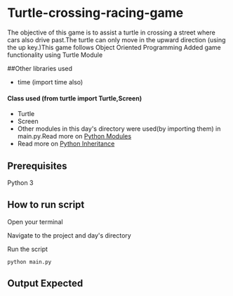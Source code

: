 # Turtle-crossing-racing-game
The objective of this game is to assist a turtle in crossing a street where cars  also drive past.The turtle can only move in the upward direction (using the up key.)This game follows Object Oriented Programming
Added game functionality using Turtle Module

##Other libraries used
- time (import time also)

#### Class used (from turtle import Turtle,Screen)
- Turtle
- Screen
- Other modules in this day's directory were used(by importing them) in main.py.Read more on [Python Modules](https://www.w3schools.com/python/python_modules.asp)
- Read more on [Python Inheritance](https://www.w3schools.com/python/python_inheritance.asp)


## Prerequisites
Python 3

## How to run script
Open your terminal

Navigate to the project and day's directory

Run the script

`python main.py`

## Output Expected
